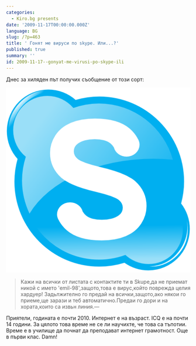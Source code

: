 ```yaml
---
categories:
  - Kiro.bg presents
date: '2009-11-17T00:00:00.000Z'
language: BG
slug: /?p=463
title: ' Гонят ме вируси по skype. Или...?'
published: true
summary: ''
id: 2009-11-17--gonyat-me-virusi-po-skype-ili
---
```


Днес за хиляден път получих съобщение от този сорт: 

![skype](https://raw.githubusercontent.com/kirilchristov/blog_images/main/2009/11/skype.png)

> Кажи на всички от листата с контактите ти в Skupe,да не приемат никой с името 'emil-98',защото,това е вирус,който поврежда целия хардуер! Задьлжително го предай на всички,защото,ако някои го приеме,ще зарази и теб автоматично.Предаи го дори и на хората,които са извьн линия.—


Приятели, годината е почти 2010. Интернет е на възраст. ICQ е на почти 14 години. За цялото това време не се ли научихте, че това са тъпотии. Време е в училище да почнат да преподават интернет грамотност. Още в първи клас. Damn!
